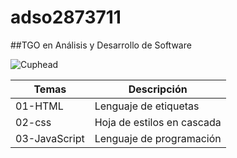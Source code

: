 # adso2873711

##TGO en Análisis y Desarrollo de Software

![Cuphead](http://tinyurl.com/2j4xkn2j)

|Temas|Descripción|
|--|--|
|01-HTML|Lenguaje de etiquetas|
|02-css|Hoja de estilos en cascada|
|03-JavaScript|Lenguaje de programación|
